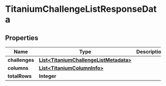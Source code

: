 

# TitaniumChallengeListResponseData


## Properties

| Name | Type | Description | Notes |
|------------ | ------------- | ------------- | -------------|
|**challenges** | [**List&lt;TitaniumChallengeListMetadata&gt;**](TitaniumChallengeListMetadata.md) |  |  [optional] |
|**columns** | [**List&lt;TitaniumColumnInfo&gt;**](TitaniumColumnInfo.md) |  |  [optional] |
|**totalRows** | **Integer** |  |  [optional] |



